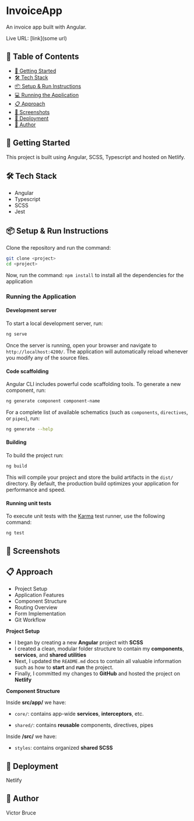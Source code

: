 # InvoiceApp

An invoice app built with Angular.

Live URL: [link](some url)

## 📌 Table of Contents

- [🚀 Getting Started](#-getting-started)
- [🛠️ Tech Stack](#-tech-stack)
- [📦 Setup & Run Instructions](#-setup-run-instructions)
- [💻 Running the Application](#-running-the-application)
- [📋 Approach](#-approach)
- [📸 Screenshots](#-screenshots)
- [🚀 Deployment](#-deployment)
- [👤 Author](#-author)

## 🚀 Getting Started
This project is built using Angular, SCSS, Typescript and hosted on Netlify.

## 🛠️ Tech Stack

- Angular
- Typescript
- SCSS
- Jest

## 📦 Setup & Run Instructions
Clone the repository and run the command:

```sh
git clone <project>
cd <project>
```
Now, run the command:
`npm install` to install all the dependencies for the application

### Running the Application

#### Development server

To start a local development server, run:

```bash
ng serve
```

Once the server is running, open your browser and navigate to `http://localhost:4200/`. The application will automatically reload whenever you modify any of the source files.

#### Code scaffolding

Angular CLI includes powerful code scaffolding tools. To generate a new component, run:

```bash
ng generate component component-name
```

For a complete list of available schematics (such as `components`, `directives`, or `pipes`), run:

```bash
ng generate --help
```

#### Building

To build the project run:

```bash
ng build
```

This will compile your project and store the build artifacts in the `dist/` directory. By default, the production build optimizes your application for performance and speed.

#### Running unit tests

To execute unit tests with the [Karma](https://karma-runner.github.io) test runner, use the following command:

```bash
ng test
```

## 📸 Screenshots

## 📋 Approach

<ul>
<li>Project Setup</li>
<li>Application Features</li>
<li>Component Structure</li>
<li>Routing Overview</li>
<li>Form Implementation</li>
<li>Git Workflow</li>
</ul>

**Project Setup**

- I began by creating a new **Angular** project with **SCSS**
- I created a clean, modular folder structure to contain my **components**, **services**, and **shared utilities**
- Next, I updated the `README.md` docs to contain all valuable information such as how to **start** and **run** the project.
- Finally, I committed my changes to **GitHub** and hosted the project on **Netlify**

**Component Structure**

Inside **src/app/** we have:
- `core/`: contains app-wide **services**, **interceptors**, etc.

- `shared/`: contains **reusable** components, directives, pipes

Inside **/src/** we have:
- `styles`: contains organized **shared SCSS** 

## 🚀 Deployment
Netlify

## 👤 Author
Victor Bruce